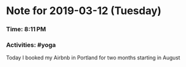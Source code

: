 # Note for 2019-03-12 (Tuesday)
### Time: 8:11 PM
### Activities: #yoga

Today I booked my Airbnb in Portland for two months starting in August
